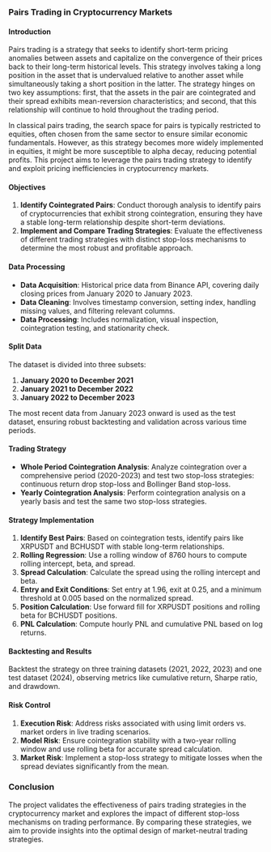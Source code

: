### Pairs Trading in Cryptocurrency Markets

#### Introduction

Pairs trading is a strategy that seeks to identify short-term pricing anomalies between assets and capitalize on the convergence of their prices back to their long-term historical levels. This strategy involves taking a long position in the asset that is undervalued relative to another asset while simultaneously taking a short position in the latter. The strategy hinges on two key assumptions: first, that the assets in the pair are cointegrated and their spread exhibits mean-reversion characteristics; and second, that this relationship will continue to hold throughout the trading period.

In classical pairs trading, the search space for pairs is typically restricted to equities, often chosen from the same sector to ensure similar economic fundamentals. However, as this strategy becomes more widely implemented in equities, it might be more susceptible to alpha decay, reducing potential profits. This project aims to leverage the pairs trading strategy to identify and exploit pricing inefficiencies in cryptocurrency markets.

#### Objectives

1. **Identify Cointegrated Pairs**: Conduct thorough analysis to identify pairs of cryptocurrencies that exhibit strong cointegration, ensuring they have a stable long-term relationship despite short-term deviations.
2. **Implement and Compare Trading Strategies**: Evaluate the effectiveness of different trading strategies with distinct stop-loss mechanisms to determine the most robust and profitable approach.

#### Data Processing

- **Data Acquisition**: Historical price data from Binance API, covering daily closing prices from January 2020 to January 2023.
- **Data Cleaning**: Involves timestamp conversion, setting index, handling missing values, and filtering relevant columns.
- **Data Processing**: Includes normalization, visual inspection, cointegration testing, and stationarity check.

#### Split Data

The dataset is divided into three subsets:

1. **January 2020 to December 2021**
2. **January 2021 to December 2022**
3. **January 2022 to December 2023**

The most recent data from January 2023 onward is used as the test dataset, ensuring robust backtesting and validation across various time periods.

#### Trading Strategy

- **Whole Period Cointegration Analysis**: Analyze cointegration over a comprehensive period (2020-2023) and test two stop-loss strategies: continuous return drop stop-loss and Bollinger Band stop-loss.
- **Yearly Cointegration Analysis**: Perform cointegration analysis on a yearly basis and test the same two stop-loss strategies.

#### Strategy Implementation

1. **Identify Best Pairs**: Based on cointegration tests, identify pairs like XRPUSDT and BCHUSDT with stable long-term relationships.
2. **Rolling Regression**: Use a rolling window of 8760 hours to compute rolling intercept, beta, and spread.
3. **Spread Calculation**: Calculate the spread using the rolling intercept and beta.
4. **Entry and Exit Conditions**: Set entry at 1.96, exit at 0.25, and a minimum threshold at 0.005 based on the normalized spread.
5. **Position Calculation**: Use forward fill for XRPUSDT positions and rolling beta for BCHUSDT positions.
6. **PNL Calculation**: Compute hourly PNL and cumulative PNL based on log returns.

#### Backtesting and Results

Backtest the strategy on three training datasets (2021, 2022, 2023) and one test dataset (2024), observing metrics like cumulative return, Sharpe ratio, and drawdown.

#### Risk Control

1. **Execution Risk**: Address risks associated with using limit orders vs. market orders in live trading scenarios.
2. **Model Risk**: Ensure cointegration stability with a two-year rolling window and use rolling beta for accurate spread calculation.
3. **Market Risk**: Implement a stop-loss strategy to mitigate losses when the spread deviates significantly from the mean.

### Conclusion

The project validates the effectiveness of pairs trading strategies in the cryptocurrency market and explores the impact of different stop-loss mechanisms on trading performance. By comparing these strategies, we aim to provide insights into the optimal design of market-neutral trading strategies.
